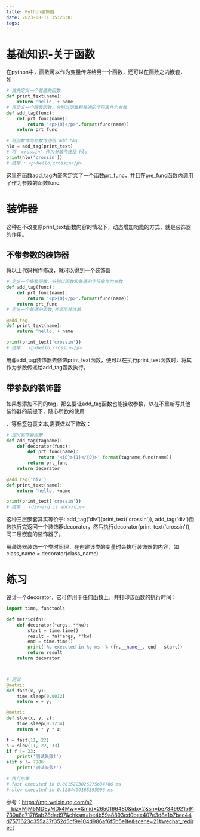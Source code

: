 ```yaml
---
title: Python装饰器
date: 2023-08-11 15:26:01
tags:
---
```


# 基础知识-关于函数
在python中，函数可以作为变量传递给另一个函数，还可以在函数之内嵌套，如：
```python
# 首先定义一个普通的函数
def print_text(name):
    return 'hello,'+ name
# 再定义一个嵌套函数，分别以函数和普通的字符串作为参数
def add_tag(func):
    def prt_func(name):
        return '<p>{0}</p>'.format(func(name))    
    return prt_func
    
# 将函数作为参数传递给 add_tag
hlo = add_tag(print_text)
# 将 'crossin' 作为参数传递给 hlo
print(hlo('crossin'))
# 结果 : <p>hello,crossin</p>
```
这里在函数add_tag内嵌套定义了一个函数prt_func，并且在pre_func函数内调用了作为参数的函数func.

# 装饰器
这种在不改变原print_text函数内容的情况下，动态增加功能的方式，就是装饰器的作用。
## 不带参数的装饰器
将以上代码稍作修改，就可以得到一个装饰器
```python
# 定义一个嵌套函数，分别以函数和普通的字符串作为参数
def add_tag(func):
    def prt_func(name):
        return '<p>{0}</p>'.format(func(name))    
    return prt_func
# 定义一个普通的函数,并调用装饰器

@add_tag
def print_text(name):
    return 'hello,'+ name

print(print_text('crossin'))
# 结果 : <p>hello,crossin</p>
```
用@add_tag装饰器去修饰print_text函数，便可以在执行print_text函数时，将其作为参数传递给add_tag函数执行。

## 带参数的装饰器
如果想添加不同的tag，那么要让add_tag函数也能接收参数，以在不重新写其他装饰器的前提下，随心所欲的使用 <div>、<img>等标签包裹文本,需要做以下修改：
```python
# 定义装饰器函数
def add_tag(tagname):
    def decorator(func):
        def prt_func(name):
            return '<{0}>{1}</{0}>'.format(tagname,func(name)) 
        return prt_func    
    return decorator
       
@add_tag('div')
def print_text(name):
    return 'hello,'+name

print(print_text('crossin'))
# 结果 : <div>arg is abc</div>
```
这种三层嵌套其实等价于: add_tag('div')(print_text('crossin')), add_tag('div')函数执行完返回一个装饰器decorator，然后执行decorator(print_text('crossin')), 同二层嵌套的装饰器了。

用装饰器装饰一个类时同理，在创建该类的变量时会执行装饰器的内容，如class_name = decorator(class_name)

# 练习
设计一个decorator，它可作用于任何函数上，并打印该函数的执行时间：
```python
import time, functools

def metric(fn):
    def decorator(*args, **kw):
        start = time.time()
        result = fn(*args, **kw)
        end = time.time()
        print('%s executed in %s ms' % (fn.__name__, end - start))
        return result
    return decorator



# 测试
@metric
def fast(x, y):
    time.sleep(0.0012)
    return x + y;

@metric
def slow(x, y, z):
    time.sleep(0.1234)
    return x * y * z;

f = fast(11, 22)
s = slow(11, 22, 33)
if f != 33:
    print('测试失败!')
elif s != 7986:
    print('测试失败!')

# 执行结果
# fast executed in 0.0015223026275634766 ms
# slow executed in 0.1284499168395996 ms
```


参考：https://mp.weixin.qq.com/s?__biz=MjM5MDEyMDk4Mw==&mid=2650166480&idx=2&sn=be7349921b91730a8c717f6ab28dad97&chksm=be4b59a8893cd0bee407e3d8a1b7bec44d7571623c355a37f352d5cf9e104d986af6f5b5e1fe&scene=21#wechat_redirect